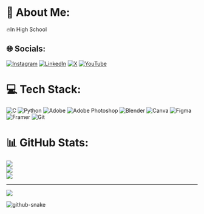 # 💫 About Me:
🔥In High School


## 🌐 Socials:
[![Instagram](https://img.shields.io/badge/Instagram-%23E4405F.svg?logo=Instagram&logoColor=white)](https://instagram.com/pi.obj) [![LinkedIn](https://img.shields.io/badge/LinkedIn-%230077B5.svg?logo=linkedin&logoColor=white)](https://www.linkedin.com/in/pi-obj) [![X](https://img.shields.io/badge/X-black.svg?logo=X&logoColor=white)](https://x.com/pi.obj) [![YouTube](https://img.shields.io/badge/YouTube-%23FF0000.svg?logo=YouTube&logoColor=white)](https://youtube.com/@Treakee) 

# 💻 Tech Stack:
![C](https://img.shields.io/badge/c-%2300599C.svg?style=plastic&logo=c&logoColor=white) ![Python](https://img.shields.io/badge/python-3670A0?style=plastic&logo=python&logoColor=ffdd54) ![Adobe](https://img.shields.io/badge/adobe-%23FF0000.svg?style=plastic&logo=adobe&logoColor=white) ![Adobe Photoshop](https://img.shields.io/badge/adobe%20photoshop-%2331A8FF.svg?style=plastic&logo=adobe%20photoshop&logoColor=white) ![Blender](https://img.shields.io/badge/blender-%23F5792A.svg?style=plastic&logo=blender&logoColor=white) ![Canva](https://img.shields.io/badge/Canva-%2300C4CC.svg?style=plastic&logo=Canva&logoColor=white) ![Figma](https://img.shields.io/badge/figma-%23F24E1E.svg?style=plastic&logo=figma&logoColor=white) ![Framer](https://img.shields.io/badge/Framer-black?style=plastic&logo=framer&logoColor=blue) ![Git](https://img.shields.io/badge/git-%23F05033.svg?style=plastic&logo=git&logoColor=white)
# 📊 GitHub Stats:
![](https://github-readme-stats.vercel.app/api?username=VerifiedTreakee&theme=dark&hide_border=false&include_all_commits=true&count_private=false)<br/>
![](https://github-readme-streak-stats.herokuapp.com/?user=VerifiedTreakee&theme=dark&hide_border=false)<br/>
![](https://github-readme-stats.vercel.app/api/top-langs/?username=VerifiedTreakee&theme=dark&hide_border=false&include_all_commits=true&count_private=false&layout=compact)

---
[![](https://visitcount.itsvg.in/api?id=VerifiedTreakee&icon=0&color=0)](https://visitcount.itsvg.in)

<picture>
  <source media="(prefers-color-scheme: dark)" srcset="https://raw.githubusercontent.com/VerifiedTreakee/VerifiedTreakee/output/github-snake-dark.svg" />
  <source media="(prefers-color-scheme: light)" srcset="https://raw.githubusercontent.com/VerifiedTreakee/VerifiedTreakee/output/github-snake.svg" />
  <img alt="github-snake" src="https://raw.githubusercontent.com/tobiasmeyhoefer/tobiasmeyhoefer/output/github-snake.svg" />
</picture>

